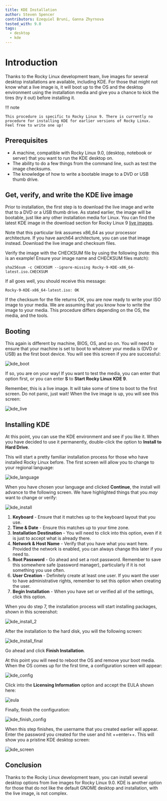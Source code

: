```yaml
---
title: KDE Installation
author: Steven Spencer
contributors: Ezequiel Bruni, Ganna Zhyrnova
tested_with: 9.0
tags:
  - desktop
  - kde
---
```


# Introduction

Thanks to the Rocky Linux development team, live images for several desktop installations are available, including KDE. For those that might not know what a live image is, it will boot up to the OS and the desktop environment using the installation media and give you a chance to kick the tires (try it out) before installing it.

!!! note

    This procedure is specific to Rocky Linux 9. There is currently no procedure for installing KDE for earlier versions of Rocky Linux. 
    Feel free to write one up!

## Prerequisites

- A machine, compatible with Rocky Linux 9.0, (desktop, notebook or server) that you want to run the KDE desktop on.
- The ability to do a few things from the command line, such as test the image checksums.
- The knowledge of how to write a bootable image to a DVD or USB thumb drive.

## Get, verify, and write the KDE live image

Prior to installation, the first step is to download the live image and write that to a DVD or a USB thumb drive. As stated earlier, the image will be bootable, just like any other installation media for Linux. You can find the latest KDE image in the download section for Rocky Linux 9 [live images](https://dl.rockylinux.org/pub/rocky/9.6/live/x86_64/).

Note that this particular link assumes x86_64 as your processor architecture. If you have aarch64 architecture, you can use that image instead. Download the live image and checksum files.

Verify the image with the CHECKSUM file by using the following (note: this is an example! Ensure your image name and CHECKSUM files match):

```text
sha256sum -c CHECKSUM --ignore-missing Rocky-9-KDE-x86_64-latest.iso.CHECKSUM
```

If all goes well, you should receive this message:

```text
Rocky-9-KDE-x86_64-latest.iso: OK
```

If the checksum for the file returns OK, you are now ready to write your ISO image to your media. We are assuming that you know how to write the image to your media. This procedure differs depending on the OS, the media, and the tools.

## Booting

This again is different by machine, BIOS, OS, and so on. You will need to ensure that your machine is set to boot to whatever your media is (DVD or USB) as the first boot device. You will see this screen if you are successful:

![kde_boot](images/kde_boot.png)

If so, you are on your way! If you want to test the media, you can enter that option first, or you can enter **S** to **Start Rocky Linux KDE 9**.

Remember, this is a live image. It will take some of time to boot to the first screen. Do not panic, just wait! When the live image is up, you will see this screen:

![kde_live](images/kde_live.png)

## Installing KDE

At this point, you can use the KDE environment and see if you like it. When you have decided to use it permanently, double-click the option to **Install to Hard Drive**.

This will start a pretty familiar installation process for those who have installed Rocky Linux before. The first screen will allow you to change to your regional language:

![kde_language](images/kde_language.png)

When you have chosen your language and clicked **Continue**, the install will advance to the following screen. We have highlighted things that you *may* want to change or verify:

![kde_install](images/kde_install.png)

1. **Keyboard** - Ensure that it matches up to the keyboard layout that you use.
2. **Time & Date** -  Ensure this matches up to your time zone.
3. **Installation Destination** - You will need to click into this option, even if it is just to accept what is already there.
4. **Network & Host Name** - Verify that you have what you want here. Provided the network is enabled, you can always change this later if you need to.
5. **Root Password** - Go ahead and set a root password. Remember to save this somewhere safe (password manager), particularly if it is not something you use often.
6. **User Creation** - Definitely create at least one user. If you want the user to have administrative rights, remember to set this option when creating the user.
7. **Begin Installation** - When you have set or verified all of the settings, click this option.

When you do step 7, the installation process will start installing packages, shown in this screenshot:

![kde_install_2](images/kde_install_2.png)

After the installation to the hard disk, you will the following screen:

![kde_install_final](images/kde_install_final.png)

Go ahead and click **Finish Installation**.

At this point you will need to reboot the OS and remove your boot media. When the OS comes up for the first time, a configuration screen will appear:

![kde_config](images/kde_config.png)

Click into the **Licensing Information** option and accept the EULA shown here:

![eula](images/eula.png)

Finally, finish the configuration:

![kde_finish_config](images/kde_finish_config.png)

When this step finishes, the username that you created earlier will appear. Enter the password you created for the user and hit ++enter++. This will show you a pristine KDE desktop screen:

![kde_screen](images/kde_screen.png)

## Conclusion

Thanks to the Rocky Linux development team, you can install several desktop options from live images for Rocky Linux 9.0. KDE is another option for those that do not like the default GNOME desktop and installation, with the live image, is not complex.
